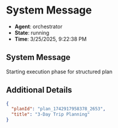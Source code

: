 # System Message

- **Agent**: orchestrator
- **State**: running
- **Time**: 3/25/2025, 9:22:38 PM

## System Message

Starting execution phase for structured plan

## Additional Details

```json
{
  "planId": "plan_1742917958378_2653",
  "title": "3-Day Trip Planning"
}
```

